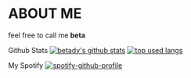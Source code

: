 # ABOUT ME
feel free to call me **beta**

Github Stats
[![betadv's github stats](https://github-readme-stats.vercel.app/api?username=betadv&show_icons=true&theme=transparent)]()
[![top used langs](https://github-readme-stats.vercel.app/api/top-langs/?username=betadv&theme=transparent&hide=css,nix&layout=compact)]()

My Spotify
[![spotify-github-profile](https://spotify-github-profile.kittinanx.com/api/view?uid=31ziagvmu4d5vnr5l6fklx3u35lm&cover_image=true&theme=natemoo-re&show_offline=false&background_color=121212&interchange=false&bar_color=53b14f&bar_color_cover=true)](https://github.com/kittinan/spotify-github-profile)
